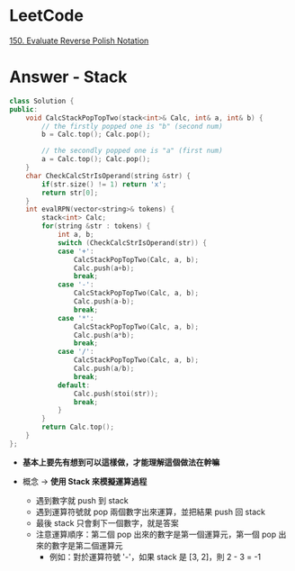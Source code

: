 # LeetCode
[150. Evaluate Reverse Polish Notation](https://leetcode.com/problems/evaluate-reverse-polish-notation/)

# Answer - Stack
```Cpp
class Solution {
public:
	void CalcStackPopTopTwo(stack<int>& Calc, int& a, int& b) {
		// the firstly popped one is "b" (second num)
		b = Calc.top(); Calc.pop();

		// the secondly popped one is "a" (first num)
		a = Calc.top(); Calc.pop();
	}
	char CheckCalcStrIsOperand(string &str) {
		if(str.size() != 1) return 'x';
		return str[0];
	}
	int evalRPN(vector<string>& tokens) {
		stack<int> Calc;
		for(string &str : tokens) {
			int a, b;
			switch (CheckCalcStrIsOperand(str)) {
			case '+':
				CalcStackPopTopTwo(Calc, a, b);
				Calc.push(a+b);
				break;
			case '-':
				CalcStackPopTopTwo(Calc, a, b);
				Calc.push(a-b);
				break;
			case '*':
				CalcStackPopTopTwo(Calc, a, b);
				Calc.push(a*b);
				break;
			case '/':
				CalcStackPopTopTwo(Calc, a, b);
				Calc.push(a/b);
				break;
			default:
				Calc.push(stoi(str));
				break;
			}
		}
		return Calc.top();
	}
};
```
- **基本上要先有想到可以這樣做，才能理解這個做法在幹嘛**

- 概念 -> **使用 Stack 來模擬運算過程**
	- 遇到數字就 push 到 stack
	- 遇到運算符號就 pop 兩個數字出來運算，並把結果 push 回 stack
	- 最後 stack 只會剩下一個數字，就是答案
	- 注意運算順序：第二個 pop 出來的數字是第一個運算元，第一個 pop 出來的數字是第二個運算元
		- 例如：對於運算符號 '-'，如果 stack 是 [3, 2]，則 2 - 3 = -1 